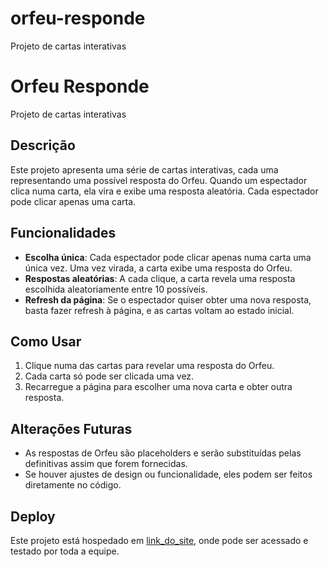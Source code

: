 # orfeu-responde
Projeto de cartas interativas

# Orfeu Responde

Projeto de cartas interativas 

## Descrição

Este projeto apresenta uma série de cartas interativas, cada uma representando uma possível resposta do Orfeu. Quando um espectador clica  numa carta, ela vira e exibe uma resposta aleatória. Cada espectador pode clicar  apenas uma carta.

## Funcionalidades

- **Escolha única**: Cada espectador pode clicar apenas numa carta uma única vez. Uma vez virada, a carta exibe uma resposta do Orfeu.
- **Respostas aleatórias**: A cada clique, a carta revela uma resposta escolhida aleatoriamente entre 10 possíveis.
- **Refresh da página**: Se o espectador quiser obter uma nova resposta, basta fazer refresh à página, e as cartas voltam ao estado inicial.

## Como Usar

1. Clique  numa das cartas para revelar uma resposta do Orfeu.
2. Cada carta só pode ser clicada uma vez.
3. Recarregue a página para escolher uma nova carta e obter outra resposta.

## Alterações Futuras

- As respostas de Orfeu são placeholders e serão substituídas pelas definitivas assim que forem fornecidas.
- Se houver ajustes de design ou funcionalidade, eles podem ser feitos diretamente no código.

## Deploy

Este projeto está hospedado em [link_do_site](https://exemplo.com), onde pode ser acessado e testado por toda a equipe.

